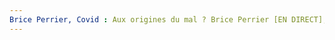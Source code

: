 ```yaml
---
Brice Perrier, Covid : Aux origines du mal ? Brice Perrier [EN DIRECT], 2021, p.. URL: zotero://select/items/@PerrierCovidauxorigines2021
---
```


